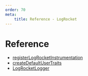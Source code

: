```yaml
---
order: 70
meta:
    title: Reference - LogRocket
---
```


# Reference

- [registerLogRocketInstrumentation](./registerLogRocketInstrumentation.md)
- [createDefaultUserTraits](./createDefaultUserTraits.md)
- [LogRocketLogger](./LogRocketLogger.md)
